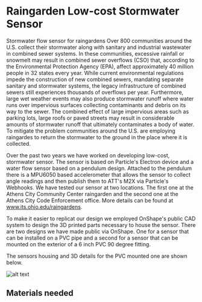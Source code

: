 # Raingarden Low-cost Stormwater Sensor
Stormwater flow sensor for raingardens
Over 800 communities around the U.S. collect their stormwater along with sanitary and industrial wastewater in combined sewer systems. In these communities, excessive rainfall or snowmelt may result in combined sewer overflows (CSO) that, according to the Environmental Protection Agency (EPA), affect approximately 40 million people in 32 states every year. While current environmental regulations impede the construction of new combined sewers, mandating separate sanitary and stormwater systems, the legacy infrastructure of combined sewers still experiences thousands of overflows per year. Furthermore, large wet weather events may also produce stormwater runoff where water runs over impervious surfaces collecting contaminants and debris on its way to the sewer. The combined effect of large impervious areas such as parking lots, large roofs or paved streets may result in considerable amounts of stormwater runoff that ultimately contaminates a body of water. To mitigate the problem communities around the U.S. are employing raingardes to return the stormwater to the ground in the place where it is collected. 

Over the past two years we have worked on developing low-cost, stormwater sensor. The sensor is based on Particle's Electron device and a water flow sensor based on a pendulum design. Attached to the pendulum there is a MPU6050 based accelerometer that allows the sensor to collect angle readings and then publish them to ATT's M2X via Particle's Webhooks. We have tested our sensor at two locations. The first one at the Athens City Community Center raingarden and the second one at the Athens City Code Enforcement office. More details can be found at www.its.ohio.edu/raingardens.

To make it easier to replicat our design we employed OnShape's public CAD system to design the 3D printed parts necessary to house the sensor. There are two designs we have made public via OnShape. One for a sensor that can be installed on a PVC pipe and a second for a sensor that can be mounted on the exterior of a 6 inch PVC 90 degree fitting.

The sensors housing and 3D details for the PVC mounted one are shown below.

![alt text](raingardenSensor/athensCeOInstall.jpg?raw=ture "Title") 
## Materials needed

